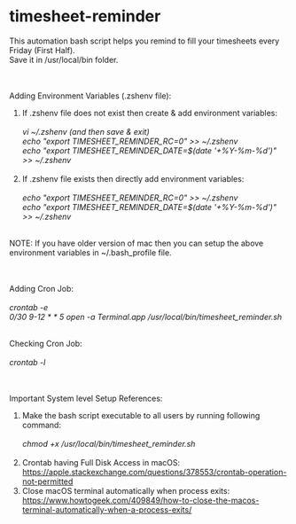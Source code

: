 # timesheet-reminder

This automation bash script helps you remind to fill your timesheets every Friday (First Half).<br>
Save it in /usr/local/bin folder.<br><br><br>


Adding Environment Variables (.zshenv file):<br>
1) If .zshenv file does not exist then create & add environment variables:<br><br>
*vi ~/.zshenv (and then save & exit)<br>
echo "export TIMESHEET_REMINDER_RC=0" >> ~/.zshenv<br>
echo "export TIMESHEET_REMINDER_DATE=$(date '+%Y-%m-%d')" >> ~/.zshenv*<br><br>
2) If .zshenv file exists then directly add environment variables:<br><br>
*echo "export TIMESHEET_REMINDER_RC=0" >> ~/.zshenv<br>
echo "export TIMESHEET_REMINDER_DATE=$(date '+%Y-%m-%d')" >> ~/.zshenv*<br><br>

NOTE: If you have older version of mac then you can setup the above environment variables in ~/.bash_profile file.<br><br><br>


Adding Cron Job:<br><br>
*crontab -e<br>
0/30 9-12 * * 5  open -a Terminal.app /usr/local/bin/timesheet_reminder.sh*<br><br>

Checking Cron Job:<br><br>
*crontab -l*<br><br><br>


Important System level Setup References:<br>
1) Make the bash script executable to all users by running following command:<br><br>
*chmod +x /usr/local/bin/timesheet_reminder.sh*<br><br>
1) Crontab having Full Disk Access in macOS: https://apple.stackexchange.com/questions/378553/crontab-operation-not-permitted<br>
2) Close macOS terminal automatically when process exits: https://www.howtogeek.com/409849/how-to-close-the-macos-terminal-automatically-when-a-process-exits/<br>
